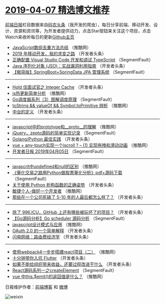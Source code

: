 # [2019-04-07 精选博文推荐](https://toutiao.qdkfweb.cn/date/2019/04/07)

[前端日报](https://qdkfweb.cn/c/news)栏目数据来自[码农头条](https://toutiao.qdkfweb.cn/)（我开发的爬虫），每日分享前端、移动开发、设计、资源和资讯等，为开发者提供动力，点击Star按钮来关注这个项目，点击Watch来收听每日的更新[Github主页](https://github.com/kujian/frontendDaily)
* [JavaScript数组去重方法总结](https://toutiao.qdkfweb.cn/106496.html) （推酷网）
* [2019 年移动开发，我的求变之路](https://toutiao.qdkfweb.cn/106465.html) （开发者头条）
* [正确配置 Visual Studio Code 开发和调试 TypeScript](https://toutiao.qdkfweb.cn/106447.html) （SegmentFault）
* [Java 序列化对象 (JSO)：实战漏洞利用指南](https://toutiao.qdkfweb.cn/106472.html) （开发者头条）
* [【极简版】SpringBoot+SpringData JPA 管理系统](https://toutiao.qdkfweb.cn/106451.html) （SegmentFault）

***
* [Hold 住面试官之 Integer Cache](https://toutiao.qdkfweb.cn/106462.html) （开发者头条）
* [js热更新简单分析](https://toutiao.qdkfweb.cn/106486.html) （推酷网）
* [Go调度器系列（3）图解调度原理](https://toutiao.qdkfweb.cn/106452.html) （SegmentFault）
* [toString &amp;&amp; valueOf &amp;&amp; Symbol.toPrimitive 辨析](https://toutiao.qdkfweb.cn/106497.html) （推酷网）
* [中台的定义](https://toutiao.qdkfweb.cn/106463.html) （开发者头条）

***
* [javascript中的prototype和__proto__的理解](https://toutiao.qdkfweb.cn/106487.html) （推酷网）
* [jQuery，zepto源码的简单实现记录](https://toutiao.qdkfweb.cn/106453.html) （SegmentFault）
* [Golang/Python 最佳实践](https://toutiao.qdkfweb.cn/106464.html) （开发者头条）
* [vue + any-touch实现一个iscroll ? &#8211; (1) 实现拖拽和滑动动画](https://toutiao.qdkfweb.cn/106488.html) （推酷网）
* [开发者日报 2019年04月05日](https://toutiao.qdkfweb.cn/106454.html) （SegmentFault）

***
* [javascrit中undefined和null的区别](https://toutiao.qdkfweb.cn/106489.html) （推酷网）
* [《量化交易之路用Python做股票量化分析》pdf+源码下载](https://toutiao.qdkfweb.cn/106455.html) （SegmentFault）
* [关于使用 Python 析构函数的正确姿势](https://toutiao.qdkfweb.cn/106466.html) （开发者头条）
* [敏捷个人-做好一个开发者](https://toutiao.qdkfweb.cn/106490.html) （推酷网）
* [那些在一个公司死磕了 5-10 年的人最后都怎么样了？](https://toutiao.qdkfweb.cn/106456.html) （开发者头条）

***
* [除了 996.ICU，GitHub 上还有哪些被玩坏了的项目？](https://toutiao.qdkfweb.cn/106467.html) （开发者头条）
* [【Go源码分析】Go scheduler 源码分析](https://toutiao.qdkfweb.cn/106446.html) （SegmentFault）
* [javascript设计模式与应用](https://toutiao.qdkfweb.cn/106491.html) （推酷网）
* [OAuth 2.0 的一个简单解释](https://toutiao.qdkfweb.cn/106457.html) （开发者头条）
* [闪电网络：路由费经济学](https://toutiao.qdkfweb.cn/106468.html) （开发者头条）

***
* [使用webpack4一步步搭建react项目（二）](https://toutiao.qdkfweb.cn/106492.html) （推酷网）
* [十分钟带你入坑 Flutter](https://toutiao.qdkfweb.cn/106458.html) （开发者头条）
* [如果不能给组织带来收益，还要过程改进干什么](https://toutiao.qdkfweb.cn/106469.html) （开发者头条）
* [React源码系列一之createElement](https://toutiao.qdkfweb.cn/106448.html) （SegmentFault）
* [vue 中this.$emit()的返回值是什么？](https://toutiao.qdkfweb.cn/106493.html) （推酷网）

日报维护作者：[前端博客](https://qdkfweb.cn/) 和 [微博](https://qdkfweb.cn/go/weibo)

![weixin](https://user-images.githubusercontent.com/3055447/38468989-651132ac-3b80-11e8-8e6b-15122322a9d7.png)